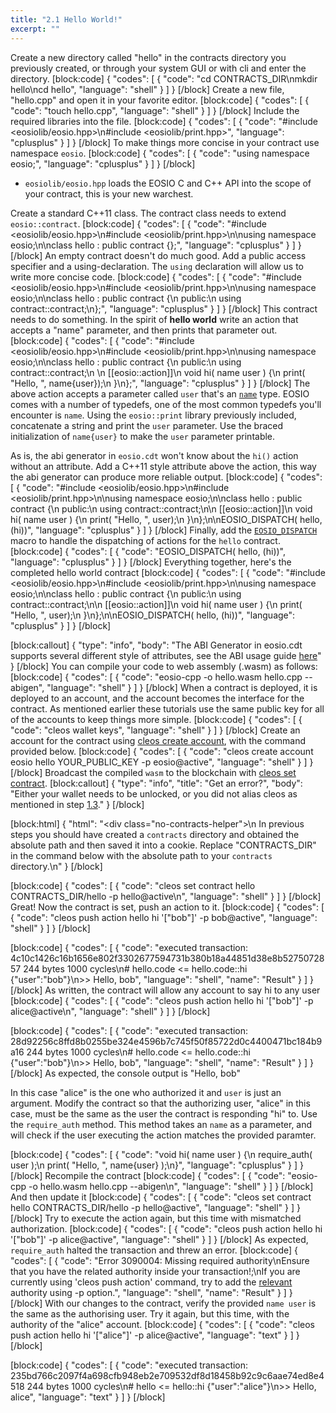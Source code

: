 ```yaml
---
title: "2.1 Hello World!"
excerpt: ""
---
```

Create a new directory called "hello" in the contracts directory you previously created, or through your system GUI or with cli and enter the directory.
[block:code]
{
  "codes": [
    {
      "code": "cd CONTRACTS_DIR\nmkdir hello\ncd hello",
      "language": "shell"
    }
  ]
}
[/block]
Create a new file, "hello.cpp" and open it in your favorite editor.
[block:code]
{
  "codes": [
    {
      "code": "touch hello.cpp",
      "language": "shell"
    }
  ]
}
[/block]
Include the required libraries into the file. 
[block:code]
{
  "codes": [
    {
      "code": "#include <eosiolib/eosio.hpp>\n#include <eosiolib/print.hpp>",
      "language": "cplusplus"
    }
  ]
}
[/block]
To make things more concise in your contract use namespace `eosio`.
[block:code]
{
  "codes": [
    {
      "code": "using namespace eosio;",
      "language": "cplusplus"
    }
  ]
}
[/block]
- `eosiolib/eosio.hpp` loads the EOSIO C and C++ API into the scope of your contract, this is your new warchest.

Create a standard C++11 class. The contract class needs to extend `eosio::contract`.
[block:code]
{
  "codes": [
    {
      "code": "#include <eosiolib/eosio.hpp>\n#include <eosiolib/print.hpp>\n\nusing namespace eosio;\n\nclass hello : public contract {};",
      "language": "cplusplus"
    }
  ]
}
[/block]
An empty contract doesn't do much good. Add a public access specifier and a using-declaration. The `using` declaration will allow us to write more concise code. 
[block:code]
{
  "codes": [
    {
      "code": "#include <eosiolib/eosio.hpp>\n#include <eosiolib/print.hpp>\n\nusing namespace eosio;\n\nclass hello : public contract {\n  public:\n      using contract::contract;\n};",
      "language": "cplusplus"
    }
  ]
}
[/block]
This contract needs to do something. In the spirit of **hello world** write an action that accepts a "name" parameter, and then prints that parameter out.
[block:code]
{
  "codes": [
    {
      "code": "#include <eosiolib/eosio.hpp>\n#include <eosiolib/print.hpp>\n\nusing namespace eosio;\n\nclass hello : public contract {\n  public:\n      using contract::contract;\n  \n      [[eosio::action]]\n      void hi( name user ) {\n         print( \"Hello, \", name{user});\n      }\n};",
      "language": "cplusplus"
    }
  ]
}
[/block]
The above action accepts a parameter called `user` that's an [`name`](https://eosio.github.io/eosio.cdt/structeosio_1_1name.html) type. EOSIO comes with a number of typedefs, one of the most common typedefs you'll encounter is `name`. Using the `eosio::print` library previously included,  concatenate a string and print the `user` parameter. Use the braced initialization of `name{user}` to make the `user` parameter printable.

As is, the abi generator in `eosio.cdt` won't know about the `hi()` action without an attribute. Add a C++11 style attribute above the action, this way the abi generator can produce more reliable output. 
[block:code]
{
  "codes": [
    {
      "code": "#include <eosiolib/eosio.hpp>\n#include <eosiolib/print.hpp>\n\nusing namespace eosio;\n\nclass hello : public contract {\n  public:\n      using contract::contract;\n\n      [[eosio::action]]\n      void hi( name user ) {\n         print( \"Hello, \", user);\n      }\n};\n\nEOSIO_DISPATCH( hello, (hi))",
      "language": "cplusplus"
    }
  ]
}
[/block]
Finally, add the [`EOSIO_DISPATCH`](https://eosio.github.io/eosio.cdt/dispatcher_8hpp.html) macro to handle the dispatching of actions for the `hello` contract.
[block:code]
{
  "codes": [
    {
      "code": "EOSIO_DISPATCH( hello, (hi))",
      "language": "cplusplus"
    }
  ]
}
[/block]
Everything together, here's the completed hello world contract
[block:code]
{
  "codes": [
    {
      "code": "#include <eosiolib/eosio.hpp>\n#include <eosiolib/print.hpp>\n\nusing namespace eosio;\n\nclass hello : public contract {\n  public:\n      using contract::contract;\n\n      [[eosio::action]]\n      void hi( name user ) {\n         print( \"Hello, \", user);\n      }\n};\n\nEOSIO_DISPATCH( hello, (hi))",
      "language": "cplusplus"
    }
  ]
}
[/block]

[block:callout]
{
  "type": "info",
  "body": "The ABI Generator in eosio.cdt supports several different style of attributes, see the ABI usage guide [here](https://github.com/EOSIO/eosio.cdt#difference-from-old-abi-generator)"
}
[/block]
You can compile your code to web assembly (.wasm) as follows:
[block:code]
{
  "codes": [
    {
      "code": "eosio-cpp -o hello.wasm hello.cpp --abigen",
      "language": "shell"
    }
  ]
}
[/block]
When a contract is deployed, it is deployed to an account, and the account becomes the interface for the contract. As mentioned earlier these tutorials use the same public key for all of the accounts to keep things more simple. 
[block:code]
{
  "codes": [
    {
      "code": "cleos wallet keys",
      "language": "shell"
    }
  ]
}
[/block]
Create an account for the contract using [cleos create account](), with the command provided below.
[block:code]
{
  "codes": [
    {
      "code": "cleos create account eosio hello YOUR_PUBLIC_KEY -p eosio@active",
      "language": "shell"
    }
  ]
}
[/block]
Broadcast the compiled `wasm` to the blockchain with [cleos set contract](https://developers.eos.io/eosio-cleos/reference#cleos-set-contract). 
[block:callout]
{
  "type": "info",
  "title": "Get an error?",
  "body": "Either your wallet needs to be unlocked, or you did not alias cleos as mentioned in step [1.3](https://developers.eos.io/eosio-home/docs/getting-the-software#section-step-4-aliasing-cleos)."
}
[/block]

[block:html]
{
  "html": "<div class=\"no-contracts-helper\">\n  In previous steps you should have created a `contracts` directory and obtained the absolute path and then saved it into a cookie. Replace \"CONTRACTS_DIR\" in the command below with the absolute path to your `contracts` directory.\n</div>"
}
[/block]

[block:code]
{
  "codes": [
    {
      "code": "cleos set contract hello CONTRACTS_DIR/hello -p hello@active\n",
      "language": "shell"
    }
  ]
}
[/block]
Great! Now the contract is set, push an action to it.
[block:code]
{
  "codes": [
    {
      "code": "cleos push action hello hi '[\"bob\"]' -p bob@active",
      "language": "shell"
    }
  ]
}
[/block]

[block:code]
{
  "codes": [
    {
      "code": "executed transaction: 4c10c1426c16b1656e802f3302677594731b380b18a44851d38e8b5275072857  244 bytes  1000 cycles\n#    hello.code <= hello.code::hi               {\"user\":\"bob\"}\n>> Hello, bob",
      "language": "shell",
      "name": "Result"
    }
  ]
}
[/block]
As written, the contract will allow any account to say hi to any user
[block:code]
{
  "codes": [
    {
      "code": "cleos push action hello hi '[\"bob\"]' -p alice@active\n",
      "language": "shell"
    }
  ]
}
[/block]

[block:code]
{
  "codes": [
    {
      "code": "executed transaction: 28d92256c8ffd8b0255be324e4596b7c745f50f85722d0c4400471bc184b9a16  244 bytes  1000 cycles\n#    hello.code <= hello.code::hi               {\"user\":\"bob\"}\n>> Hello, bob",
      "language": "shell",
      "name": "Result"
    }
  ]
}
[/block]
As expected, the console output is "Hello, bob" 

In this case "alice" is the one who authorized it and `user` is just an argument. Modify the contract so that the authorizing user, "alice" in this case, must be the same as the user the contract is responding "hi" to. Use the `require_auth` method. This method takes an `name` as a parameter, and will check if the user executing the action matches the provided paramter. 


[block:code]
{
  "codes": [
    {
      "code": "void hi( name user ) {\n   require_auth( user );\n   print( \"Hello, \", name{user} );\n}",
      "language": "cplusplus"
    }
  ]
}
[/block]
Recompile the contract
[block:code]
{
  "codes": [
    {
      "code": "eosio-cpp -o hello.wasm hello.cpp --abigen\n",
      "language": "shell"
    }
  ]
}
[/block]
And then update it
[block:code]
{
  "codes": [
    {
      "code": "cleos set contract hello CONTRACTS_DIR/hello -p hello@active",
      "language": "shell"
    }
  ]
}
[/block]
Try to execute the action again, but this time with mismatched authorization. 
[block:code]
{
  "codes": [
    {
      "code": "cleos push action hello hi '[\"bob\"]' -p alice@active",
      "language": "shell"
    }
  ]
}
[/block]
As expected, `require_auth` halted the transaction and threw an error. 
[block:code]
{
  "codes": [
    {
      "code": "Error 3090004: Missing required authority\nEnsure that you have the related authority inside your transaction!;\nIf you are currently using 'cleos push action' command, try to add the [relevant](**http://google.com**) authority using -p option.",
      "language": "shell",
      "name": "Result"
    }
  ]
}
[/block]
With our changes to the contract, verify the provided `name user` is the same as the authorising user. Try it again, but this time, with the authority of the "alice" account. 
[block:code]
{
  "codes": [
    {
      "code": "cleos push action hello hi '[\"alice\"]' -p alice@active",
      "language": "text"
    }
  ]
}
[/block]

[block:code]
{
  "codes": [
    {
      "code": "executed transaction: 235bd766c2097f4a698cfb948eb2e709532df8d18458b92c9c6aae74ed8e4518  244 bytes  1000 cycles\n#    hello <= hello::hi               {\"user\":\"alice\"}\n>> Hello, alice",
      "language": "text"
    }
  ]
}
[/block]